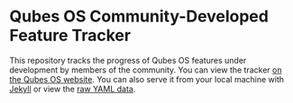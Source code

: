 Qubes OS Community-Developed Feature Tracker
============================================

This repository tracks the progress of Qubes OS features under development by
members of the community. You can view the tracker [on the Qubes OS
website][website]. You can also serve it from your local machine with [Jekyll]
or view the [raw YAML data].

[website]: https://www.qubes-os.org/qubes-issues/
[Jekyll]: https://jekyllrb.com/
[raw YAML data]: https://github.com/QubesOS/qubes-issues/blob/gh-pages/_data/features.yml

